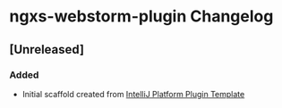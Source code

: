 <!-- Keep a Changelog guide -> https://keepachangelog.com -->

# ngxs-webstorm-plugin Changelog

## [Unreleased]
### Added
- Initial scaffold created from [IntelliJ Platform Plugin Template](https://github.com/JetBrains/intellij-platform-plugin-template)
